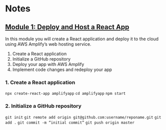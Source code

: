 # Notes

## [Module 1: Deploy and Host a React App](https://aws.amazon.com/getting-started/hands-on/build-react-app-amplify-graphql/module-one/?e=gs2020&p=build-a-react-app-intro)

In this module you will create a React application and deploy it to the cloud using AWS Amplify’s web hosting service.

  1. Create a React application
  2. Initialize a GitHub repository
  3. Deploy your app with AWS Amplify
  4. Implement code changes and redeploy your app

### 1. Create a React application
```npx create-react-app amplifyapp```
```cd amplifyapp```
```npm start```

### 2. Initialize a GitHub repository
```git init```
```git remote add origin git@github.com:username/reponame.git```
```git add .```
```git commit -m “initial commit”```
```git push origin master```


